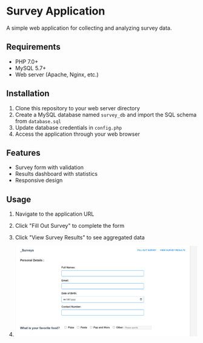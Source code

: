 #  Survey Application

A simple web application for collecting and analyzing survey data.

## Requirements

- PHP 7.0+
- MySQL 5.7+
- Web server (Apache, Nginx, etc.)

## Installation

1. Clone this repository to your web server directory
2. Create a MySQL database named `survey_db` and import the SQL schema from `database.sql`
3. Update database credentials in `config.php`
4. Access the application through your web browser

## Features

- Survey form with validation
- Results dashboard with statistics
- Responsive design

## Usage

1. Navigate to the application URL
2. Click "Fill Out Survey" to complete the form
3. Click "View Survey Results" to see aggregated data

4. ![image alt](https://github.com/BenCityzen/mySurvey/blob/4815e487f76c8c9443236887d02d5b0b072ba4d7/Screenshot%202025-06-03%20115312.png)
